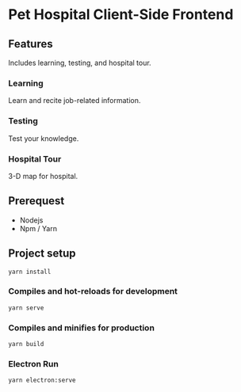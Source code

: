# Pet Hospital Client-Side Frontend

## Features

Includes learning, testing, and hospital tour.

### Learning

Learn and recite job-related information.

### Testing

Test your knowledge.

### Hospital Tour

3-D map for hospital.

## Prerequest
- Nodejs
- Npm / Yarn

## Project setup
```
yarn install
```

### Compiles and hot-reloads for development
```
yarn serve
```

### Compiles and minifies for production
```
yarn build
```

### Electron Run
```
yarn electron:serve
```

